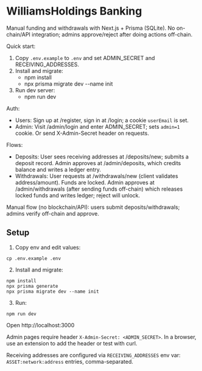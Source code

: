# WilliamsHoldings Banking

Manual funding and withdrawals with Next.js + Prisma (SQLite). No on-chain/API integration; admins approve/reject after doing actions off-chain.

Quick start:

1. Copy `.env.example` to `.env` and set ADMIN_SECRET and RECEIVING_ADDRESSES.
2. Install and migrate:
	- npm install
	- npx prisma migrate dev --name init
3. Run dev server:
	- npm run dev

Auth:
- Users: Sign up at /register, sign in at /login; a cookie `userEmail` is set.
- Admin: Visit /admin/login and enter ADMIN_SECRET; sets `admin=1` cookie. Or send X-Admin-Secret header on requests.

Flows:
- Deposits: User sees receiving addresses at /deposits/new; submits a deposit record. Admin approves at /admin/deposits, which credits balance and writes a ledger entry.
- Withdrawals: User requests at /withdrawals/new (client validates address/amount). Funds are locked. Admin approves at /admin/withdrawals (after sending funds off-chain) which releases locked funds and writes ledger; reject will unlock.


Manual flow (no blockchain/API): users submit deposits/withdrawals; admins verify off-chain and approve.

## Setup

1. Copy env and edit values:

```
cp .env.example .env
```

2. Install and migrate:

```
npm install
npx prisma generate
npx prisma migrate dev --name init
```

3. Run:

```
npm run dev
```

Open http://localhost:3000

Admin pages require header `X-Admin-Secret: <ADMIN_SECRET>`. In a browser, use an extension to add the header or test with curl.

Receiving addresses are configured via `RECEIVING_ADDRESSES` env var: `ASSET:network:address` entries, comma-separated.
